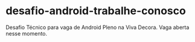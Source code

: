 # desafio-android-trabalhe-conosco
Desafio Técnico para vaga de Android Pleno na Viva Decora. Vaga aberta nesse momento.
